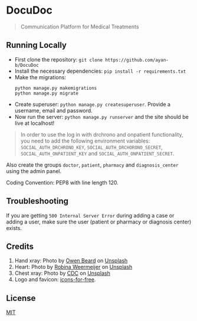 # DocuDoc

> Communication Platform for Medical Treatments

## Running Locally

- First clone the repository: `git clone https://github.com/ayan-b/DocuDoc`
- Install the necessary dependencies: `pip install -r requirements.txt`
- Make the migrations:
  ```shell
  python manage.py makemigrations
  python manage.py migrate
  ```
- Create superuser: `python manage.py createsuperuser`. Provide a username, email and password.
- Now run the server: `python manage.py runserver` and the site should be live at localhost!

> In order to use the log in with drchrono and onpatient functionality, you need to add the following
> environment variables: `SOCIAL_AUTH_DRCHRONO_KEY`, `SOCIAL_AUTH_DRCHORONO_SECRET`, `SOCIAL_AUTH_ONPATIENT_KEY`
> and `SOCIAL_AUTH_ONPATIENT_SECRET`.

Also create the groups `doctor`, `patient`, `pharmacy` and `diagnosis_center` using the admin panel.

Coding Convention: PEP8 with line length 120.


## Troubleshooting

If you are getting `500 Internal Server Error` during adding a case or adding a user, make sure the user (patient or pharmacy or diagnosis center) exists.

## Credits

1. Hand xray: <span>Photo by <a href="https://unsplash.com/@owenbeard?utm_source=unsplash&amp;utm_medium=referral&amp;utm_content=creditCopyText">Owen Beard</a> on <a href="https://unsplash.com/s/photos/medical?utm_source=unsplash&amp;utm_medium=referral&amp;utm_content=creditCopyText">Unsplash</a></span>
2. Heart: <span>Photo by <a href="https://unsplash.com/@averey?utm_source=unsplash&amp;utm_medium=referral&amp;utm_content=creditCopyText">Robina Weermeijer</a> on <a href="https://unsplash.com/s/photos/medical?utm_source=unsplash&amp;utm_medium=referral&amp;utm_content=creditCopyText">Unsplash</a></span>
3. Chest xray: <span>Photo by <a href="https://unsplash.com/@cdc?utm_source=unsplash&amp;utm_medium=referral&amp;utm_content=creditCopyText">CDC</a> on <a href="https://unsplash.com/s/photos/x-ray?utm_source=unsplash&amp;utm_medium=referral&amp;utm_content=creditCopyText">Unsplash</a></span>
4. Logo and favicon: [icons-for-free](https://icons-for-free.com/doctor+drug+health+healthcare+hospital+icon-1320167777175921163/).

## License

[MIT](./LICENSE)
